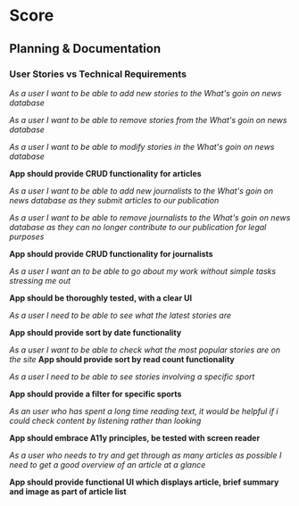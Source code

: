 # Score
## Planning & Documentation
### User Stories vs Technical Requirements

*As a user I want to be able to add new stories to the What's goin on news database*

*As a user I want to be able to remove stories from the What's goin on news database*

*As a user I want to be able to modify stories in the What's goin on news database*

**App should provide CRUD functionality for articles**

*As a user I want to be able to add new journalists to the What's goin on news database as they submit articles to our publication*

*As a user I want to be able to remove journalists to the What's goin on news database as they can no longer contribute to our publication for legal purposes*

**App should provide CRUD functionality for journalists**

*As a user I want an to be able to go about my work without simple tasks stressing me out*

**App should be thoroughly tested, with a clear UI**

*As a user I need to be able to see what the latest stories are*

**App should provide sort by date functionality**

*As a user I want to be able to check what the most popular stories are on the site*
**App should provide sort by read count functionality**

*As a user I need to be able to see stories involving a specific sport*

**App should provide a filter for specific sports**

*As an user who has spent a long time reading text, it would be helpful if i could check content by listening rather than looking*

**App should embrace A11y principles, be tested with screen reader**

*As a user who needs to try and get through as many articles as possible I need to get a good overview of an article at a glance*

**App should provide functional UI which displays article, brief summary and image as part of article list**
